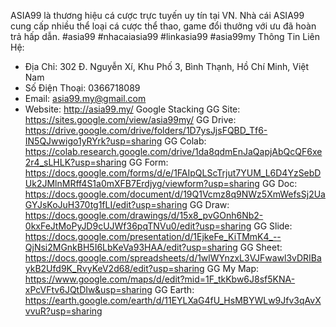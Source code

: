 ASIA99 là thương hiệu cá cược trực tuyến uy tín tại VN. Nhà cái ASIA99 cung cấp nhiều thể loại cá cược thể thao, game đổi thưởng với ưu đã hoàn trả hấp dẫn.
#asia99 #nhacaiasia99 #linkasia99 #asia99my
Thông Tin Liên Hệ:
- Địa Chỉ: 302 Đ. Nguyễn Xí, Khu Phố 3, Bình Thạnh, Hồ Chí Minh, Việt Nam
- Số Điện Thoại: 0366718089
- Email: asia99.my@gmail.com
- Website: http://asia99.my/
Google Stacking
GG Site: https://sites.google.com/view/asia99my/
GG Drive: https://drive.google.com/drive/folders/1D7ysJjsFQBD_Tf6-IN5QJwwigo1yRYrk?usp=sharing
GG Colab: https://colab.research.google.com/drive/1da8qdmEnJaQapjAbQcQF6xe2r4_sLHLK?usp=sharing
GG Form: https://docs.google.com/forms/d/e/1FAIpQLScTrjut7YUM_L6D4YzSebDUk2JMlnMRff4S1a0mXFB7Erdjyg/viewform?usp=sharing
GG Doc: https://docs.google.com/document/d/19Q1Vcmz8q9NWz5XmWefsSj2UaGYJsKoJuH370tg1fLI/edit?usp=sharing
GG Draw: https://docs.google.com/drawings/d/15x8_pvGOnh6Nb2-0kxFeJtMoPyJD9cUJWf36pqTNVu0/edit?usp=sharing
GG Slide: https://docs.google.com/presentation/d/1EjkeFe_KiTMmK4_--QjNsi2MGnkBH5I6LbKeVa93HAA/edit?usp=sharing
GG Sheet: https://docs.google.com/spreadsheets/d/1wlWYnzxL3VJFwawl3vDRIBaykB2Ufd9K_RvyKeV2d68/edit?usp=sharing
GG My Map: https://www.google.com/maps/d/edit?mid=1F_tkKbw6J8sf5KNA-xPcVFtv6JQtDIw&usp=sharing
GG Earth: https://earth.google.com/earth/d/11EYLXaG4fU_HsMBYWLw9Jfv3qAvXvvuR?usp=sharing